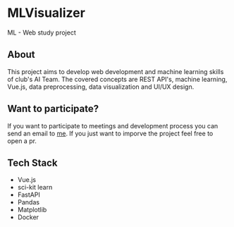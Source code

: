 # MLVisualizer
ML - Web study project

## About
This project aims to develop web development and machine learning skills of club's AI Team. The covered concepts are REST API's, machine learning, Vue.js, data preprocessing, data visualization and UI/UX design. 

## Want to participate?
If you want to participate to meetings and development process you can send an email to [me](mailto:batuhanyndny@gmail.com). If you just want to imporve the project feel free to open a pr.

## Tech Stack

- Vue.js
- sci-kit learn
- FastAPI
- Pandas
- Matplotlib
- Docker
